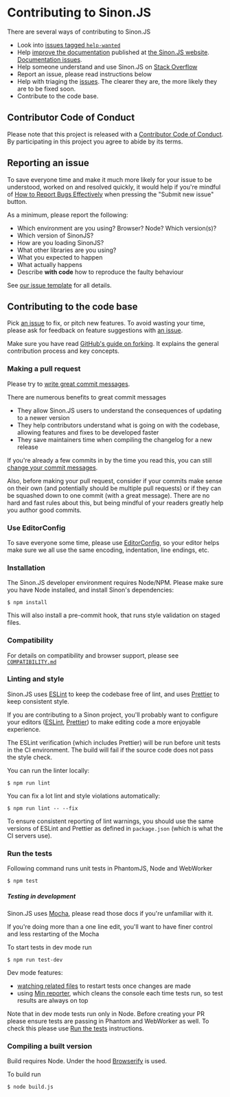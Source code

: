 # Contributing to Sinon.JS

There are several ways of contributing to Sinon.JS

* Look into [issues tagged `help-wanted`](https://github.com/sinonjs/sinon/issues?q=is%3Aopen+is%3Aissue+label%3A%22Help+wanted%22)
* Help [improve the documentation](https://github.com/sinonjs/sinon/tree/master/docs) published
  at [the Sinon.JS website](https://sinonjs.org). [Documentation issues](https://github.com/sinonjs/sinon/issues?q=is%3Aopen+is%3Aissue+label%3ADocumentation).
* Help someone understand and use Sinon.JS on [Stack Overflow](https://stackoverflow.com/questions/tagged/sinon)
* Report an issue, please read instructions below
* Help with triaging the [issues](https://github.com/sinonjs/sinon/issues). The clearer they are, the more likely they are to be fixed soon.
* Contribute to the code base.

## Contributor Code of Conduct

Please note that this project is released with a [Contributor Code of Conduct](CODE_OF_CONDUCT.md). By participating in this project you agree to abide by its terms.

## Reporting an issue

To save everyone time and make it much more likely for your issue to be understood, worked on and resolved quickly, it would help if you're mindful of [How to Report Bugs Effectively](http://www.chiark.greenend.org.uk/~sgtatham/bugs.html) when pressing the "Submit new issue" button.

As a minimum, please report the following:

* Which environment are you using? Browser? Node? Which version(s)?
* Which version of SinonJS?
* How are you loading SinonJS?
* What other libraries are you using?
* What you expected to happen
* What actually happens
* Describe **with code** how to reproduce the faulty behaviour

See [our issue template](https://github.com/sinonjs/sinon/blob/master/.github/) for all details.

## Contributing to the code base

Pick [an issue](https://github.com/sinonjs/sinon/issues) to fix, or pitch
new features. To avoid wasting your time, please ask for feedback on feature
suggestions with [an issue](https://github.com/sinonjs/sinon/issues/new).

Make sure you have read [GitHub's guide on forking](https://guides.github.com/activities/forking/). It explains the general contribution process and key concepts.

### Making a pull request

Please try to [write great commit messages](http://chris.beams.io/posts/git-commit/).

There are numerous benefits to great commit messages

* They allow Sinon.JS users to understand the consequences of updating to a newer version
* They help contributors understand what is going on with the codebase, allowing features and fixes to be developed faster
* They save maintainers time when compiling the changelog for a new release

If you're already a few commits in by the time you read this, you can still [change your commit messages](https://help.github.com/articles/changing-a-commit-message/).

Also, before making your pull request, consider if your commits make sense on their own (and potentially should be multiple pull requests) or if they can be squashed down to one commit (with a great message). There are no hard and fast rules about this, but being mindful of your readers greatly help you author good commits.

### Use EditorConfig

To save everyone some time, please use [EditorConfig](http://editorconfig.org), so your editor helps make
sure we all use the same encoding, indentation, line endings, etc.

### Installation

The Sinon.JS developer environment requires Node/NPM. Please make sure you have
Node installed, and install Sinon's dependencies:

    $ npm install

This will also install a pre-commit hook, that runs style validation on staged files.


### Compatibility

For details on compatibility and browser support, please see [`COMPATIBILITY.md`](COMPATIBILITY.md)

### Linting and style

Sinon.JS uses [ESLint](http://eslint.org) to keep the codebase free of lint, and uses [Prettier](https://prettier.io) to keep consistent style.

If you are contributing to a Sinon project, you'll probably want to configure your editors ([ESLint](https://eslint.org/docs/user-guide/integrations#editors), [Prettier](https://prettier.io/docs/en/editors.html)) to make editing code a more enjoyable experience.

The ESLint verification (which includes Prettier) will be run before unit tests in the CI environment. The build will fail if the source code does not pass the style check.


You can run the linter locally:

```
$ npm run lint
```

You can fix a lot lint and style violations automatically:

```
$ npm run lint -- --fix
```

To ensure consistent reporting of lint warnings, you should use the same versions of ESLint and Prettier as defined in `package.json` (which is what the CI servers use).

### Run the tests

Following command runs unit tests in PhantomJS, Node and WebWorker

    $ npm test

##### Testing in development

Sinon.JS uses [Mocha](https://mochajs.org/), please read those docs if you're unfamiliar with it.

If you're doing more than a one line edit, you'll want to have finer control and less restarting of the Mocha

To start tests in dev mode run

    $ npm run test-dev

Dev mode features:
 * [watching related files](https://mochajs.org/#w---watch) to restart tests once changes are made
 * using [Min reporter](https://mochajs.org/#min), which cleans the console each time tests run, so test results are always on top

Note that in dev mode tests run only in Node. Before creating your PR please ensure tests are passing in Phantom and WebWorker as well. To check this please use [Run the tests](#run-the-tests) instructions.

### Compiling a built version

Build requires Node. Under the hood [Browserify](http://browserify.org/) is used.

To build run

    $ node build.js


